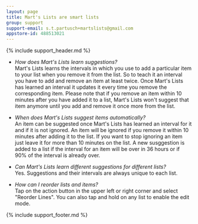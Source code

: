 ```yaml
---
layout: page
title: Mart's Lists are smart lists
group: support
support-email: s.t.partusch+martslists@gmail.com
appstore-id: 488513021
---
```


{% include support_header.md %}

* *How does Mart's Lists learn suggestions?*   
  Mart's Lists learns the intervals in which you use to add a particular item to your list when you remove it from the list. So to teach it an interval you have to add and remove an item at least twice. Once Mart's Lists has learned an interval it updates it every time you remove the corresponding item.
  Please note that if you remove an item within 10 minutes after you have added it to a list, Mart's Lists won't suggest that item anymore until you add and remove it once more from the list.

* *When does Mart's Lists suggest items automatically?*   
  An item can be suggested once Mart's Lists has learned an interval for it and if it is not ignored. An item will be ignored if you remove it within 10 minutes after adding it to the list. If you want to stop ignoring an item just leave it for more than 10 minutes on the list. 
  A new susggestion is added to a list if the interval for an item will be over in 36 hours or if 90% of the interval is already over.

* *Can Mart's Lists learn different suggestions for different lists?*   
  Yes. Suggestions and their intervals are always unique to each list.

* *How can I reorder lists and items?*   
	Tap on the action button in the upper left or right corner and select "Reorder Lines". You can also tap and hold on any list to enable the edit mode.

{% include support_footer.md %}
